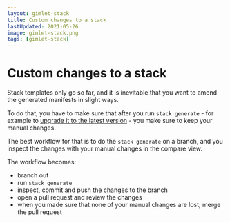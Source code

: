 ```yaml
---
layout: gimlet-stack
title: Custom changes to a stack
lastUpdated: 2021-05-26
image: gimlet-stack.png
tags: [gimlet-stack]
---
```


# Custom changes to a stack

Stack templates only go so far, and it is inevitable that you want to amend the generated manifests in slight ways.

To do that, you have to make sure that after you run `stack generate` - for example to [upgrade it to the latest version](/gimlet-stack/upgrading-a-stack) - 
you make sure to keep your manual changes.

The best workflow for that is to do the `stack generate` on a branch, and you inspect the changes with your manual changes in the compare view.

The workflow becomes:

- branch out
- run `stack generate`
- inspect, commit and push the changes to the branch
- open a pull request and review the changes
- when you made sure that none of your manual changes are lost, merge the pull request
